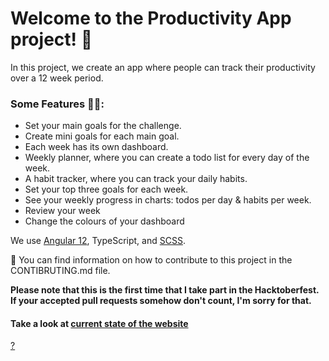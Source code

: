 <h1>Welcome to the Productivity App project! 👋</h1>

<p>In this project, we create an app where people can track their productivity over a 12 week period.</p>

<h3>Some Features ✍🏼:</h3>
<ul>
  <li>Set your main goals for the challenge.</li>
  <li>Create mini goals for each main goal.</li>
  <li>Each week has its own dashboard.</li>
  <li>Weekly planner, where you can create a todo list for every day of the week.</li>
  <li>A habit tracker, where you can track your daily habits.</li>
  <li>Set your top three goals for each week.</li>
  <li>See your weekly progress in charts: todos per day & habits per week.</li>
  <li>Review your week</li>
  <li>Change the colours of your dashboard</li>
</ul>

<p>We use <a href="https://angular.io/guide/setup-local">Angular 12</a>, TypeScript, and <a href="https://sass-lang.com/install">SCSS</a>.</p>

<p>🌻 You can find information on how to contribute to this project in the CONTIBRUTING.md file.</p>


<p><strong>Please note that this is the first time that I take part in the Hacktoberfest. If your accepted pull requests somehow don't count, I'm sorry for that.</strong></p>

<h4>Take a look at <a href="12weekproductivitychallenge.netlify.app">current state of the website</h4>?</h4>
